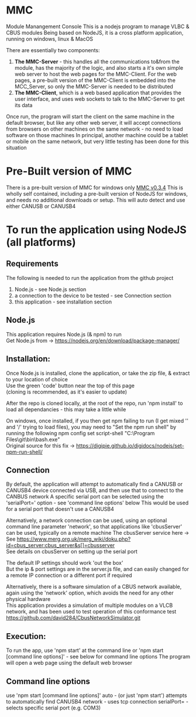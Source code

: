 
# MMC
Module Manangement Console
This is a nodejs program to manage VLBC & CBUS modules
Being based on NodeJS, it is a cross platform application, running on windows, linux & MacOS

There are essentially two components:
1. **The MMC-Server** - this handles all the communications to&from the module, has the majority of the logic, and also starts a it's own simple web server to host the web pages for the MMC-Client. For the web pages, a pre-built version of the MMC-Client is embedded into the MCC_Server, so only the MMC-Server is needed to be distributed
2. **The MMC-Client**, which is a web based application that provides the user interface, and uses web sockets to talk to the MMC-Server to get its data

Once run, the program will start the client on the same machine in the default browser, but like any other web server, it will accept connections from browsers on other machines on the same network - no need to load software on those machines
In principal, another machine could be a tablet or mobile on the same network, but very little testing has been done for this situation

# Pre-Built version of MMC
There is a pre-built version of MMC for windows only
[MMC v0.3.4](https://drive.google.com/drive/folders/13aIiK6aS5IIsKclI7LTy1RCsYEfLOEQG?usp=sharing)
This is wholly self contained, including a pre-built version of NodeJS for windows, and needs no additional downloads or setup. This will auto detect and use either CANUSB or CANUSB4

# To run the application using NodeJS (all platforms)

## Requirements
The following is needed to run the application from the github project

1. Node.js - see Node.js section
2. a connection to the device to be tested  - see Connection section
3. this application - see installation section

## Node.js
This application requires Node.js (& npm) to run   
Get Node.js from -> https://nodejs.org/en/download/package-manager/

## Installation:
Once Node.js is installed, clone the application, or take the zip file, & extract to your location of choice   
Use the green 'code' button near the top of this page   
(cloning is recommended, as it's easier to update)

After the repo is cloned locally, at the root of the repo, run 'npm install' to load all dependancies - this may take a little while

On windows, once installed, if you then get npm failing to run (I get mixed '\' and '/' trying to load files),  you may need to "Set the npm run shell" by running the following
	npm config set script-shell "C:\\Program Files\\git\\bin\\bash.exe"   
Original source for this fix -> https://digipie.github.io/digidocs/nodejs/set-npm-run-shell/

## Connection
By default, the application will attempt to automatically find a CANUSB or CANUSB4 device connected via USB,
and then use that to connect to the CANBUS network
A specific serial port can be selected using the 'serialPort=<xxxx>' option - see 'command line options' below
This would be used for a serial port that doesn't use a CANUSB4

Alternatively, a network connection can be used, using an optional command line parameter 'network', so that applications like 'cbusServer' can be used, typically on a remote machine
The cbusServer service here -> See https://www.merg.org.uk/merg_wiki/doku.php?id=cbus_server:cbus_server&s[]=cbusserver   
See details on cbusServer on setting up the serial port   

The default IP settings should work 'out the box'   
But the ip & port settings are in the server.js file, and can easily changed for a remote IP connection or a different port if required   

Alternatively, there is a software simulation of a CBUS network available, again using the 'network' option, 
which avoids the need for any other physical hardware   
This application provides a simulation of multiple modules on a VLCB network, and has been used to test operation of this conformance test   
https://github.com/david284/CbusNetworkSimulator.git

## Execution:
To run the app, use 'npm start' at the command line
or  'npm start [command line options]' - see below for command line options
The program will open a web page using the default web browser

## Command line options
use 'npm start [command line options]'
   auto             - (or just 'npm start') attempts to automatically find CANUSB4
   network          - uses tcp connection
   serialPort=<XXX> - selects specific serial port (e.g. COM3)



